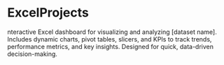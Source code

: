# ExcelProjects
nteractive Excel dashboard for visualizing and analyzing [dataset name]. Includes dynamic charts, pivot tables, slicers, and KPIs to track trends, performance metrics, and key insights. Designed for quick, data-driven decision-making.
